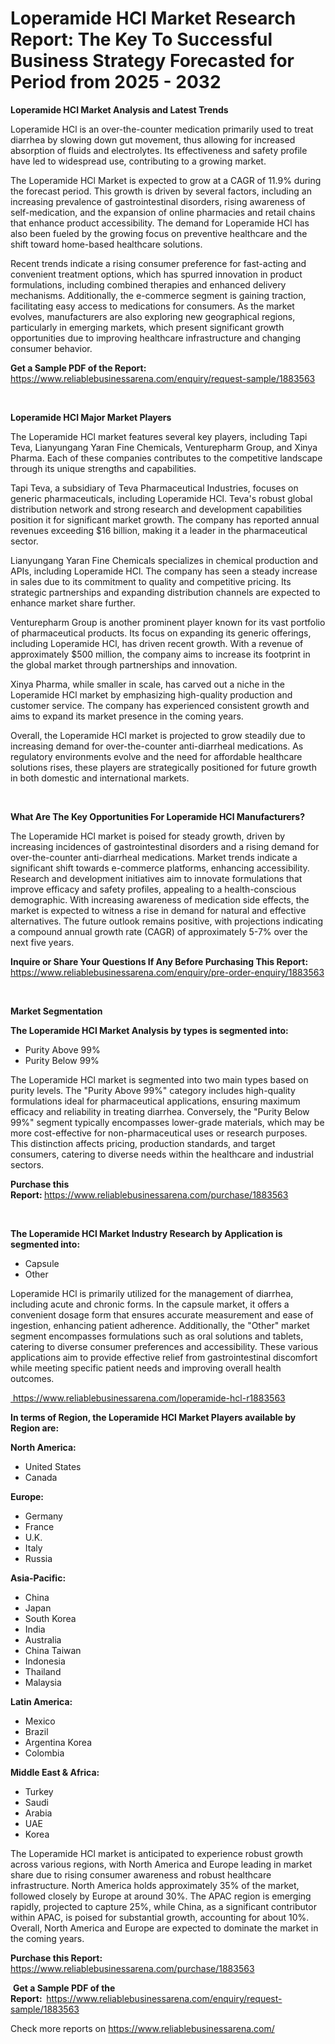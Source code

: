 <p><h1>Loperamide HCl Market Research Report: The Key To Successful Business Strategy Forecasted for Period from 2025 - 2032</h1></p><p><strong>Loperamide HCl Market Analysis and Latest Trends</strong></p>
<p><p>Loperamide HCl is an over-the-counter medication primarily used to treat diarrhea by slowing down gut movement, thus allowing for increased absorption of fluids and electrolytes. Its effectiveness and safety profile have led to widespread use, contributing to a growing market.</p><p>The Loperamide HCl Market is expected to grow at a CAGR of 11.9% during the forecast period. This growth is driven by several factors, including an increasing prevalence of gastrointestinal disorders, rising awareness of self-medication, and the expansion of online pharmacies and retail chains that enhance product accessibility. The demand for Loperamide HCl has also been fueled by the growing focus on preventive healthcare and the shift toward home-based healthcare solutions.</p><p>Recent trends indicate a rising consumer preference for fast-acting and convenient treatment options, which has spurred innovation in product formulations, including combined therapies and enhanced delivery mechanisms. Additionally, the e-commerce segment is gaining traction, facilitating easy access to medications for consumers. As the market evolves, manufacturers are also exploring new geographical regions, particularly in emerging markets, which present significant growth opportunities due to improving healthcare infrastructure and changing consumer behavior.</p></p>
<p><strong>Get a Sample PDF of the Report:&nbsp;</strong> <a href="https://www.reliablebusinessarena.com/enquiry/request-sample/1883563?utm_campaign=3173&utm_medium=2&utm_source=Github&utm_content=ia&utm_term=08032025&utm_id=loperamide-hcl">https://www.reliablebusinessarena.com/enquiry/request-sample/1883563</a></p>
<p>&nbsp;</p>
<p><strong>Loperamide HCl Major Market Players</strong></p>
<p><p>The Loperamide HCl market features several key players, including Tapi Teva, Lianyungang Yaran Fine Chemicals, Venturepharm Group, and Xinya Pharma. Each of these companies contributes to the competitive landscape through its unique strengths and capabilities.</p><p>Tapi Teva, a subsidiary of Teva Pharmaceutical Industries, focuses on generic pharmaceuticals, including Loperamide HCl. Teva's robust global distribution network and strong research and development capabilities position it for significant market growth. The company has reported annual revenues exceeding $16 billion, making it a leader in the pharmaceutical sector.</p><p>Lianyungang Yaran Fine Chemicals specializes in chemical production and APIs, including Loperamide HCl. The company has seen a steady increase in sales due to its commitment to quality and competitive pricing. Its strategic partnerships and expanding distribution channels are expected to enhance market share further.</p><p>Venturepharm Group is another prominent player known for its vast portfolio of pharmaceutical products. Its focus on expanding its generic offerings, including Loperamide HCl, has driven recent growth. With a revenue of approximately $500 million, the company aims to increase its footprint in the global market through partnerships and innovation.</p><p>Xinya Pharma, while smaller in scale, has carved out a niche in the Loperamide HCl market by emphasizing high-quality production and customer service. The company has experienced consistent growth and aims to expand its market presence in the coming years.</p><p>Overall, the Loperamide HCl market is projected to grow steadily due to increasing demand for over-the-counter anti-diarrheal medications. As regulatory environments evolve and the need for affordable healthcare solutions rises, these players are strategically positioned for future growth in both domestic and international markets.</p></p>
<p>&nbsp;</p>
<p><strong>What Are The Key Opportunities For Loperamide HCl Manufacturers?</strong></p>
<p><p>The Loperamide HCl market is poised for steady growth, driven by increasing incidences of gastrointestinal disorders and a rising demand for over-the-counter anti-diarrheal medications. Market trends indicate a significant shift towards e-commerce platforms, enhancing accessibility. Research and development initiatives aim to innovate formulations that improve efficacy and safety profiles, appealing to a health-conscious demographic. With increasing awareness of medication side effects, the market is expected to witness a rise in demand for natural and effective alternatives. The future outlook remains positive, with projections indicating a compound annual growth rate (CAGR) of approximately 5-7% over the next five years.</p></p>
<p><strong>Inquire or Share Your Questions If Any Before Purchasing This Report:</strong> <a href="https://www.reliablebusinessarena.com/enquiry/pre-order-enquiry/1883563?utm_campaign=3173&utm_medium=2&utm_source=Github&utm_content=ia&utm_term=08032025&utm_id=loperamide-hcl">https://www.reliablebusinessarena.com/enquiry/pre-order-enquiry/1883563</a></p>
<p>&nbsp;</p>
<p><strong>Market Segmentation</strong></p>
<p><strong>The Loperamide HCl Market Analysis by types is segmented into:</strong></p>
<p><ul><li>Purity Above 99%</li><li>Purity Below 99%</li></ul></p>
<p><p>The Loperamide HCl market is segmented into two main types based on purity levels. The "Purity Above 99%" category includes high-quality formulations ideal for pharmaceutical applications, ensuring maximum efficacy and reliability in treating diarrhea. Conversely, the "Purity Below 99%" segment typically encompasses lower-grade materials, which may be more cost-effective for non-pharmaceutical uses or research purposes. This distinction affects pricing, production standards, and target consumers, catering to diverse needs within the healthcare and industrial sectors.</p></p>
<p><strong>Purchase this Report:&nbsp;</strong><a href="https://www.reliablebusinessarena.com/purchase/1883563?utm_campaign=3173&utm_medium=2&utm_source=Github&utm_content=ia&utm_term=08032025&utm_id=loperamide-hcl">https://www.reliablebusinessarena.com/purchase/1883563</a></p>
<p>&nbsp;</p>
<p><strong>The Loperamide HCl Market Industry Research by Application is segmented into:</strong></p>
<p><ul><li>Capsule</li><li>Other</li></ul></p>
<p><p>Loperamide HCl is primarily utilized for the management of diarrhea, including acute and chronic forms. In the capsule market, it offers a convenient dosage form that ensures accurate measurement and ease of ingestion, enhancing patient adherence. Additionally, the "Other" market segment encompasses formulations such as oral solutions and tablets, catering to diverse consumer preferences and accessibility. These various applications aim to provide effective relief from gastrointestinal discomfort while meeting specific patient needs and improving overall health outcomes.</p></p>
<p><a href="https://www.reliablebusinessarena.com/loperamide-hcl-r1883563?utm_campaign=3173&utm_medium=2&utm_source=Github&utm_content=ia&utm_term=08032025&utm_id=loperamide-hcl">&nbsp;https://www.reliablebusinessarena.com/loperamide-hcl-r1883563</a></p>
<p><strong>In terms of Region, the Loperamide HCl Market Players available by Region are:</strong></p>
<p>
    <p> <strong> North America: </strong>
        <ul>
            <li>United States</li>
            <li>Canada</li>
        </ul>
        </p> 
    <p> <strong> Europe: </strong>
        <ul>
            <li>Germany</li>
            <li>France</li>
            <li>U.K.</li>
            <li>Italy</li>
            <li>Russia</li>
        </ul>
        </p> 
    <p> <strong> Asia-Pacific: </strong>
        <ul>
            <li>China</li>
            <li>Japan</li>
            <li>South Korea</li>
            <li>India</li>
            <li>Australia</li>
            <li>China Taiwan</li>
            <li>Indonesia</li>
            <li>Thailand</li>
            <li>Malaysia</li>
        </ul>
        </p> 
    <p> <strong> Latin America: </strong>
        <ul>
            <li>Mexico</li>
            <li>Brazil</li>
            <li>Argentina Korea</li>
            <li>Colombia</li>
        </ul>
        </p> 
    <p> <strong> Middle East & Africa: </strong>
        <ul>
            <li>Turkey</li>
            <li>Saudi</li>
            <li>Arabia</li>
            <li>UAE</li>
            <li>Korea</li>
        </ul>
    </p>
    </p>
<p><p>The Loperamide HCl market is anticipated to experience robust growth across various regions, with North America and Europe leading in market share due to rising consumer awareness and robust healthcare infrastructure. North America holds approximately 35% of the market, followed closely by Europe at around 30%. The APAC region is emerging rapidly, projected to capture 25%, while China, as a significant contributor within APAC, is poised for substantial growth, accounting for about 10%. Overall, North America and Europe are expected to dominate the market in the coming years.</p></p>
<p><strong>Purchase this Report: </strong><a href="https://www.reliablebusinessarena.com/purchase/1883563?utm_campaign=3173&utm_medium=2&utm_source=Github&utm_content=ia&utm_term=08032025&utm_id=loperamide-hcl">https://www.reliablebusinessarena.com/purchase/1883563</a></p>
<p>&nbsp;<strong>Get a Sample PDF of the Report:&nbsp;&nbsp;</strong><a href="https://www.reliablebusinessarena.com/enquiry/request-sample/1883563?utm_campaign=3173&utm_medium=2&utm_source=Github&utm_content=ia&utm_term=08032025&utm_id=loperamide-hcl">https://www.reliablebusinessarena.com/enquiry/request-sample/1883563</a></p>
<p><strong></strong></p>
<p>Check more reports on <a href="https://www.reliablebusinessarena.com/?utm_campaign=3173&utm_medium=2&utm_source=Github&utm_content=ia&utm_term=08032025&utm_id=loperamide-hcl">https://www.reliablebusinessarena.com/</a></p>